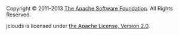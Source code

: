Copyright &copy; 2011-2013 <a href="http://www.apache.org">The Apache Software Foundation</a>. All Rights Reserved.

jclouds is licensed under [the Apache License, Version 2.0](https://github.com/jclouds/jclouds/blob/master/resources/LICENSE.txt).

